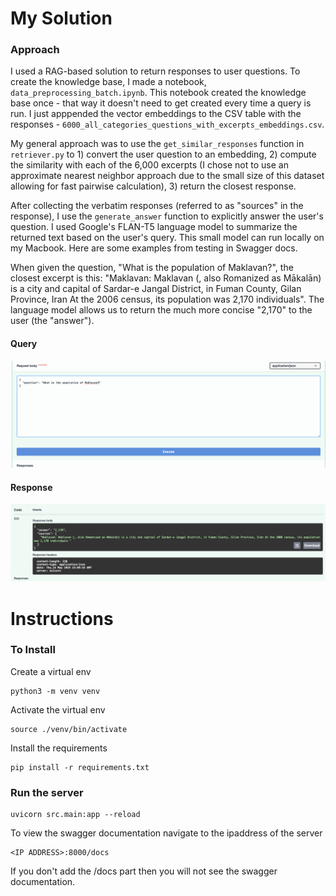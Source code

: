 # My Solution

### Approach

I used a RAG-based solution to return responses to user questions. To create the knowledge base, I made a notebook, `data_preprocessing_batch.ipynb`. This notebook created the knowledge base once - that way it doesn't need to get created every time a query is run. I just apppended the vector embeddings to the CSV table with the responses - `6000_all_categories_questions_with_excerpts_embeddings.csv`.

My general approach was to use the `get_similar_responses` function in `retriever.py` to 1) convert the user question to an embedding, 2) compute the similarity with each of the 6,000 excerpts (I chose not to use an approximate nearest neighbor approach due to the small size of this dataset allowing for fast pairwise calculation), 3) return the closest response. 

After collecting the verbatim responses (referred to as "sources" in the response), I use the `generate_answer` function to explicitly answer the user's question. I used Google's FLAN-T5 language model to summarize the returned text based on the user's query. This small model can run locally on my Macbook. Here are some examples from testing in Swagger docs. 

When given the question, "What is the population of Maklavan?", the closest excerpt is this:  "Maklavan: Maklavan (, also Romanized as Mākalān) is a city and capital of Sardar-e Jangal District, in Fuman County, Gilan Province, Iran At the 2006 census, its population was 2,170 individuals". The language model allows us to return the much more concise "2,170" to the user (the "answer"). 

#### Query

![Alt text](/screenshots/q1_query.png?raw=true)

#### Response
![Alt text](/screenshots/q1_response.png?raw=true)



# Instructions

### To Install
Create a virtual env
```
python3 -m venv venv
```

Activate the virtual env
```
source ./venv/bin/activate
```

Install the requirements
```
pip install -r requirements.txt
```

### Run the server
```
uvicorn src.main:app --reload
```

To view the swagger documentation navigate to the ipaddress of the server 
```
<IP ADDRESS>:8000/docs
```

If you don't add the /docs part then you will not see the swagger documentation.
